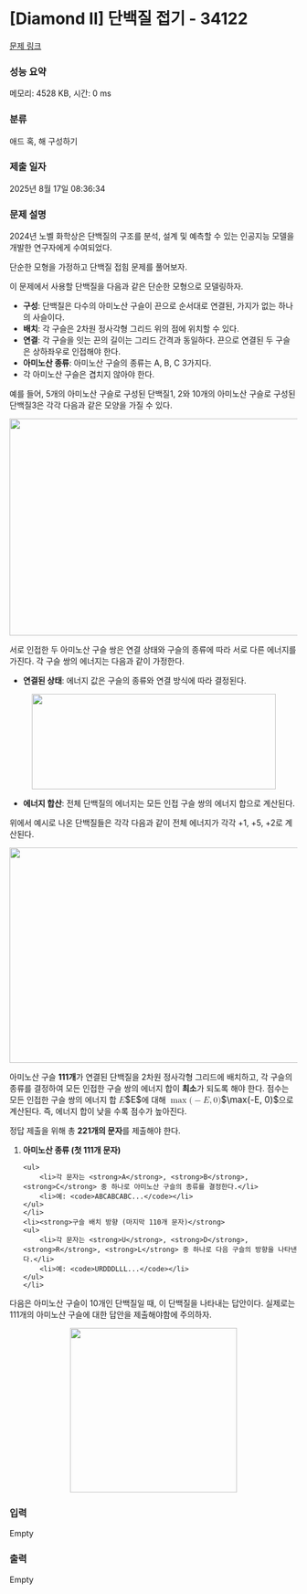 # [Diamond II] 단백질 접기 - 34122 

[문제 링크](https://www.acmicpc.net/problem/34122) 

### 성능 요약

메모리: 4528 KB, 시간: 0 ms

### 분류

애드 혹, 해 구성하기

### 제출 일자

2025년 8월 17일 08:36:34

### 문제 설명

<p>2024년 노벨 화학상은 단백질의 구조를 분석, 설계 및 예측할 수 있는 인공지능 모델을 개발한 연구자에게 수여되었다.</p>

<p>단순한 모형을 가정하고 단백질 접힘 문제를 풀어보자.</p>

<p>이 문제에서 사용할 단백질을 다음과 같은 단순한 모형으로 모델링하자.</p>

<ul>
	<li><strong>구성</strong>: 단백질은 다수의 아미노산 구슬이 끈으로 순서대로 연결된, 가지가 없는 하나의 사슬이다.</li>
	<li><strong>배치</strong>: 각 구슬은 2차원 정사각형 그리드 위의 점에 위치할 수 있다.</li>
	<li><strong>연결</strong>: 각 구슬을 잇는 끈의 길이는 그리드 간격과 동일하다. 끈으로 연결된 두 구슬은 상하좌우로 인접해야 한다.</li>
	<li><strong>아미노산 종류</strong>: 아미노산 구슬의 종류는 A, B, C 3가지다.</li>
	<li>각 아미노산 구슬은 겹치지 않아야 한다.</li>
</ul>

<p>예를 들어, 5개의 아미노산 구슬로 구성된 단백질1, 2와 10개의 아미노산 구슬로 구성된 단백질3은 각각 다음과 같은 모양을 가질 수 있다.</p>

<p style="text-align: center;"><img alt="" src="https://upload.acmicpc.net/2fb0ebe6-c915-4f89-ad6a-8df709d7ebd1/-/preview/" style="width: 930px; height: 380px;"></p>

<p>서로 인접한 두 아미노산 구슬 쌍은 연결 상태와 구슬의 종류에 따라 서로 다른 에너지를 가진다. 각 구슬 쌍의 에너지는 다음과 같이 가정한다.</p>

<ul>
	<li><strong>연결된 상태</strong>: 에너지 값은 구슬의 종류와 연결 방식에 따라 결정된다.</li>
</ul>

<p style="text-align: center;"><img alt="" src="https://upload.acmicpc.net/c0c88967-a88d-48af-922d-e22c6456f68a/-/preview/" style="width: 427px; height: 167px;"></p>

<ul>
	<li><strong>에너지 합산</strong>: 전체 단백질의 에너지는 모든 인접 구슬 쌍의 에너지 합으로 계산된다.</li>
</ul>

<p>위에서 예시로 나온 단백질들은 각각 다음과 같이 전체 에너지가 각각 +1, +5, +2로 계산된다.</p>

<p style="text-align: center;"><img alt="" src="https://upload.acmicpc.net/24466946-fe0d-48ba-8992-c992e327430d/-/preview/" style="width: 923px; height: 377px;"></p>

<p>아미노산 구슬 <strong>111개</strong>가 연결된 단백질을 2차원 정사각형 그리드에 배치하고, 각 구슬의 종류를 결정하여 모든 인접한 구슬 쌍의 에너지 합이 <strong>최소</strong>가 되도록 해야 한다. 점수는 모든 인접한 구슬 쌍의 에너지 합 <mjx-container class="MathJax" jax="CHTML" style="font-size: 109%; position: relative;"><mjx-math class="MJX-TEX" aria-hidden="true"><mjx-mi class="mjx-i"><mjx-c class="mjx-c1D438 TEX-I"></mjx-c></mjx-mi></mjx-math><mjx-assistive-mml unselectable="on" display="inline"><math xmlns="http://www.w3.org/1998/Math/MathML"><mi>E</mi></math></mjx-assistive-mml><span aria-hidden="true" class="no-mathjax mjx-copytext">$E$</span></mjx-container>에 대해 <mjx-container class="MathJax" jax="CHTML" style="font-size: 109%; position: relative;"><mjx-math class="MJX-TEX" aria-hidden="true"><mjx-mo class="mjx-n"><mjx-c class="mjx-c6D"></mjx-c><mjx-c class="mjx-c61"></mjx-c><mjx-c class="mjx-c78"></mjx-c></mjx-mo><mjx-mo class="mjx-n"><mjx-c class="mjx-c28"></mjx-c></mjx-mo><mjx-mo class="mjx-n"><mjx-c class="mjx-c2212"></mjx-c></mjx-mo><mjx-mi class="mjx-i"><mjx-c class="mjx-c1D438 TEX-I"></mjx-c></mjx-mi><mjx-mo class="mjx-n"><mjx-c class="mjx-c2C"></mjx-c></mjx-mo><mjx-mn class="mjx-n" space="2"><mjx-c class="mjx-c30"></mjx-c></mjx-mn><mjx-mo class="mjx-n"><mjx-c class="mjx-c29"></mjx-c></mjx-mo></mjx-math><mjx-assistive-mml unselectable="on" display="inline"><math xmlns="http://www.w3.org/1998/Math/MathML"><mo data-mjx-texclass="OP" movablelimits="true">max</mo><mo stretchy="false">(</mo><mo>−</mo><mi>E</mi><mo>,</mo><mn>0</mn><mo stretchy="false">)</mo></math></mjx-assistive-mml><span aria-hidden="true" class="no-mathjax mjx-copytext">$\max(-E, 0)$</span></mjx-container>으로 계산된다. 즉, 에너지 합이 낮을 수록 점수가 높아진다.</p>

<p>정답 제출을 위해 총 <strong>221개의 문자</strong>를 제출해야 한다.</p>

<ol>
	<li><strong>아미노산 종류 (첫 111개 문자)</strong>

	<ul>
		<li>각 문자는 <strong>A</strong>, <strong>B</strong>, <strong>C</strong> 중 하나로 아미노산 구슬의 종류를 결정한다.</li>
		<li>예: <code>ABCABCABC...</code></li>
	</ul>
	</li>
	<li><strong>구슬 배치 방향 (마지막 110개 문자)</strong>
	<ul>
		<li>각 문자는 <strong>U</strong>, <strong>D</strong>, <strong>R</strong>, <strong>L</strong> 중 하나로 다음 구슬의 방향을 나타낸다.</li>
		<li>예: <code>URDDDLLL...</code></li>
	</ul>
	</li>
</ol>

<p>다음은 아미노산 구슬이 10개인 단백질일 때, 이 단백질을 나타내는 답안이다. 실제로는 111개의 아미노산 구슬에 대한 답안을 제출해야함에 주의하자.</p>

<p style="text-align: center;"><img alt="" src="https://upload.acmicpc.net/143508b8-e4e5-4f0c-a642-b099c359a69c/-/preview/" style="width: 292px; height: 288px;"></p>

### 입력 

 Empty

### 출력 

 Empty

